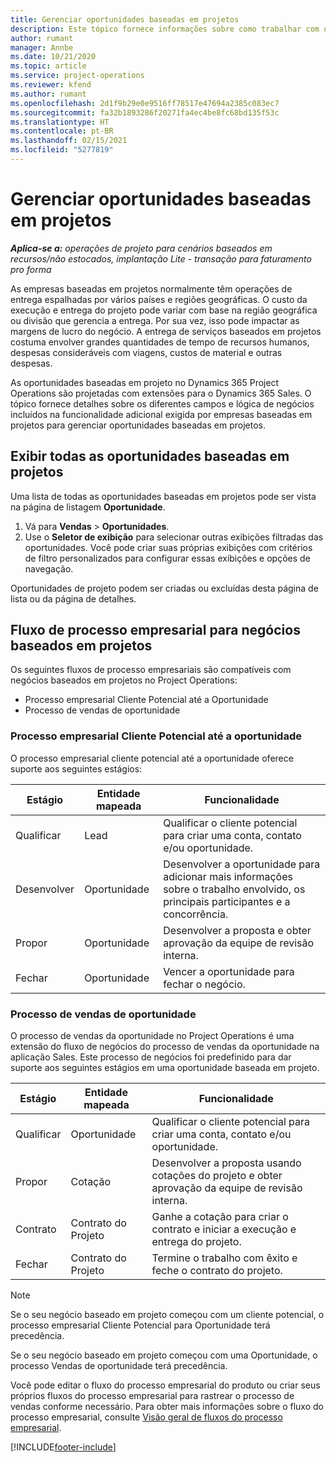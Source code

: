 ```yaml
---
title: Gerenciar oportunidades baseadas em projetos
description: Este tópico fornece informações sobre como trabalhar com oportunidades relacionadas a projetos.
author: rumant
manager: Annbe
ms.date: 10/21/2020
ms.topic: article
ms.service: project-operations
ms.reviewer: kfend
ms.author: rumant
ms.openlocfilehash: 2d1f9b29e0e9516ff78517e47694a2385c083ec7
ms.sourcegitcommit: fa32b1893286f20271fa4ec4be8fc68bd135f53c
ms.translationtype: HT
ms.contentlocale: pt-BR
ms.lasthandoff: 02/15/2021
ms.locfileid: "5277819"
---
```

# <a name="manage-project-based-opportunities"></a>Gerenciar oportunidades baseadas em projetos

_**Aplica-se a:** operações de projeto para cenários baseados em recursos/não estocados, implantação Lite - transação para faturamento pro forma_

As empresas baseadas em projetos normalmente têm operações de entrega espalhadas por vários países e regiões geográficas. O custo da execução e entrega do projeto pode variar com base na região geográfica ou divisão que gerencia a entrega. Por sua vez, isso pode impactar as margens de lucro do negócio. A entrega de serviços baseados em projetos costuma envolver grandes quantidades de tempo de recursos humanos, despesas consideráveis com viagens, custos de material e outras despesas.

As oportunidades baseadas em projeto no Dynamics 365 Project Operations são projetadas com extensões para o Dynamics 365 Sales. O tópico fornece detalhes sobre os diferentes campos e lógica de negócios incluídos na funcionalidade adicional exigida por empresas baseadas em projetos para gerenciar oportunidades baseadas em projetos.

## <a name="view-all-project-based-opportunities"></a>Exibir todas as oportunidades baseadas em projetos

Uma lista de todas as oportunidades baseadas em projetos pode ser vista na página de listagem **Oportunidade**. 

1. Vá para **Vendas** > **Oportunidades**.
2. Use o **Seletor de exibição** para selecionar outras exibições filtradas das oportunidades. Você pode criar suas próprias exibições com critérios de filtro personalizados para configurar essas exibições e opções de navegação.

Oportunidades de projeto podem ser criadas ou excluídas desta página de lista ou da página de detalhes.

## <a name="business-process-flow-for-project-based-deals"></a>Fluxo de processo empresarial para negócios baseados em projetos

Os seguintes fluxos de processo empresariais são compatíveis com negócios baseados em projetos no Project Operations:

- Processo empresarial Cliente Potencial até a Oportunidade
- Processo de vendas de oportunidade

### <a name="lead-to-opportunity-business-process"></a>Processo empresarial Cliente Potencial até a oportunidade 
O processo empresarial cliente potencial até a oportunidade oferece suporte aos seguintes estágios:

| Estágio | Entidade mapeada | Funcionalidade |
| --- | --- | --- |
| Qualificar | Lead | Qualificar o cliente potencial para criar uma conta, contato e/ou oportunidade. |
| Desenvolver | Oportunidade | Desenvolver a oportunidade para adicionar mais informações sobre o trabalho envolvido, os principais participantes e a concorrência. |
| Propor | Oportunidade | Desenvolver a proposta e obter aprovação da equipe de revisão interna. |
| Fechar | Oportunidade | Vencer a oportunidade para fechar o negócio. |

### <a name="opportunity-sales-process"></a>Processo de vendas de oportunidade
O processo de vendas da oportunidade no Project Operations é uma extensão do fluxo de negócios do processo de vendas da oportunidade na aplicação Sales. Este processo de negócios foi predefinido para dar suporte aos seguintes estágios em uma oportunidade baseada em projeto.

| Estágio | Entidade mapeada | Funcionalidade |
| --- | --- | --- |
| Qualificar | Oportunidade | Qualificar o cliente potencial para criar uma conta, contato e/ou oportunidade. |
| Propor | Cotação | Desenvolver a proposta usando cotações do projeto e obter aprovação da equipe de revisão interna. |
| Contrato | Contrato do Projeto | Ganhe a cotação para criar o contrato e iniciar a execução e entrega do projeto. |
| Fechar | Contrato do Projeto | Termine o trabalho com êxito e feche o contrato do projeto. |

> [!NOTE]
> Se o seu negócio baseado em projeto começou com um cliente potencial, o processo empresarial Cliente Potencial para Oportunidade terá precedência.
>
> Se o seu negócio baseado em projeto começou com uma Oportunidade, o processo Vendas de oportunidade terá precedência.

Você pode editar o fluxo do processo empresarial do produto ou criar seus próprios fluxos do processo empresarial para rastrear o processo de vendas conforme necessário. Para obter mais informações sobre o fluxo do processo empresarial, consulte [Visão geral de fluxos do processo empresarial](https://docs.microsoft.com/dynamics365/customerengagement/on-premises/customize/business-process-flows-overview).


[!INCLUDE[footer-include](../includes/footer-banner.md)]